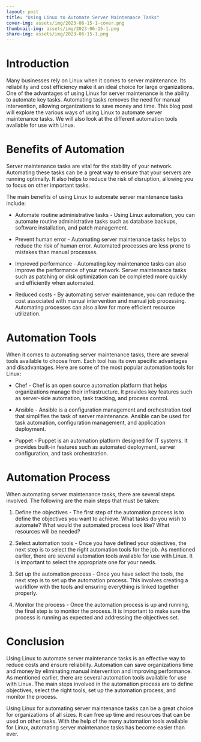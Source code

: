 ```yaml
---
layout: post
title: "Using Linux to Automate Server Maintenance Tasks"
cover-img: assets/img/2023-06-15-1-cover.png
thumbnail-img: assets/img/2023-06-15-1.png
share-img: assets/img/2023-06-15-1.png
---
```




# Introduction

Many businesses rely on Linux when it comes to server maintenance. Its reliability and cost efficiency make it an ideal choice for large organizations. One of the advantages of using Linux for server maintenance is the ability to automate key tasks. Automating tasks removes the need for manual intervention, allowing organizations to save money and time. This blog post will explore the various ways of using Linux to automate server maintenance tasks. We will also look at the different automation tools available for use with Linux. 

# Benefits of Automation

Server maintenance tasks are vital for the stability of your network. Automating these tasks can be a great way to ensure that your servers are running optimally. It also helps to reduce the risk of disruption, allowing you to focus on other important tasks. 

The main benefits of using Linux to automate server maintenance tasks include:
- Automate routine administrative tasks - Using Linux automation, you can automate routine administrative tasks such as database backups, software installation, and patch management.

- Prevent human error - Automating server maintenance tasks helps to reduce the risk of human error. Automated processes are less prone to mistakes than manual processes.

- Improved performance - Automating key maintenance tasks can also improve the performance of your network. Server maintenance tasks such as patching or disk optimization can be completed more quickly and efficiently when automated.

- Reduced costs - By automating server maintenance, you can reduce the cost associated with manual intervention and manual job processing. Automating processes can also allow for more efficient resource utilization.

# Automation Tools

When it comes to automating server maintenance tasks, there are several tools available to choose from. Each tool has its own specific advantages and disadvantages. Here are some of the most popular automation tools for Linux:

- Chef - Chef is an open source automation platform that helps organizations manage their infrastructure. It provides key features such as server-side automation, task tracking, and process control. 

- Ansible - Ansible is a configuration management and orchestration tool that simplifies the task of server maintenance. Ansible can be used for task automation, configuration management, and application deployment. 

- Puppet - Puppet is an automation platform designed for IT systems. It provides built-in features such as automated deployment, server configuration, and task orchestration.

# Automation Process

When automating server maintenance tasks, there are several steps involved. The following are the main steps that must be taken:

1. Define the objectives - The first step of the automation process is to define the objectives you want to achieve. What tasks do you wish to automate? What would the automated process look like? What resources will be needed? 

2. Select automation tools - Once you have defined your objectives, the next step is to select the right automation tools for the job. As mentioned earlier, there are several automation tools available for use with Linux. It is important to select the appropriate one for your needs. 

3. Set up the automation process - Once you have select the tools, the next step is to set up the automation process. This involves creating a workflow with the tools and ensuring everything is linked together properly.

4. Monitor the process - Once the automation process is up and running, the final step is to monitor the process. It is important to make sure the process is running as expected and addressing the objectives set.

# Conclusion

Using Linux to automate server maintenance tasks is an effective way to reduce costs and ensure reliability. Automation can save organizations time and money by eliminating manual intervention and improving performance. As mentioned earlier, there are several automation tools available for use with Linux. The main steps involved in the automation process are to define objectives, select the right tools, set up the automation process, and monitor the process. 

Using Linux for automating server maintenance tasks can be a great choice for organizations of all sizes. It can free up time and resources that can be used on other tasks. With the help of the many automation tools available for Linux, automating server maintenance tasks has become easier than ever.